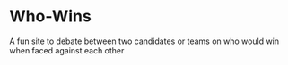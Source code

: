 # Who-Wins
A fun site to debate between two candidates or teams on who would win when faced against each other
